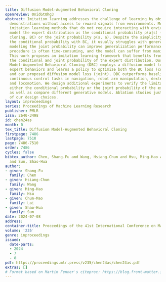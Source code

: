 ```yaml
---
title: Diffusion Model-Augmented Behavioral Cloning
openreview: OnidGtOhg3
abstract: Imitation learning addresses the challenge of learning by observing an expert’s
  demonstrations without access to reward signals from environments. Most existing
  imitation learning methods that do not require interacting with environments either
  model the expert distribution as the conditional probability p(a|s) (e.g., behavioral
  cloning, BC) or the joint probability p(s, a). Despite the simplicity of modeling
  the conditional probability with BC, it usually struggles with generalization. While
  modeling the joint probability can improve generalization performance, the inference
  procedure is often time-consuming, and the model can suffer from manifold overfitting.
  This work proposes an imitation learning framework that benefits from modeling both
  the conditional and joint probability of the expert distribution. Our proposed Diffusion
  Model-Augmented Behavioral Cloning (DBC) employs a diffusion model trained to model
  expert behaviors and learns a policy to optimize both the BC loss (conditional)
  and our proposed diffusion model loss (joint). DBC outperforms baselines in various
  continuous control tasks in navigation, robot arm manipulation, dexterous manipulation,
  and locomotion. We design additional experiments to verify the limitations of modeling
  either the conditional probability or the joint probability of the expert distribution,
  as well as compare different generative models. Ablation studies justify the effectiveness
  of our design choices.
layout: inproceedings
series: Proceedings of Machine Learning Research
publisher: PMLR
issn: 2640-3498
id: chen24as
month: 0
tex_title: Diffusion Model-Augmented Behavioral Cloning
firstpage: 7486
lastpage: 7510
page: 7486-7510
order: 7486
cycles: false
bibtex_author: Chen, Shang-Fu and Wang, Hsiang-Chun and Hsu, Ming-Hao and Lai, Chun-Mao
  and Sun, Shao-Hua
author:
- given: Shang-Fu
  family: Chen
- given: Hsiang-Chun
  family: Wang
- given: Ming-Hao
  family: Hsu
- given: Chun-Mao
  family: Lai
- given: Shao-Hua
  family: Sun
date: 2024-07-08
address:
container-title: Proceedings of the 41st International Conference on Machine Learning
volume: '235'
genre: inproceedings
issued:
  date-parts:
  - 2024
  - 7
  - 8
pdf: https://proceedings.mlr.press/v235/chen24as/chen24as.pdf
extras: []
# Format based on Martin Fenner's citeproc: https://blog.front-matter.io/posts/citeproc-yaml-for-bibliographies/
---
```

